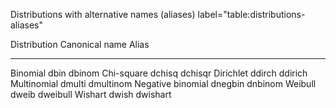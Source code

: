 Distributions with alternative names (aliases)
label="table:distributions-aliases"

  Distribution        Canonical name   Alias
  ------------------- ---------------- -----------
  Binomial            dbin             dbinom
  Chi-square          dchisq           dchisqr
  Dirichlet           ddirch           ddirich
  Multinomial         dmulti           dmultinom
  Negative binomial   dnegbin          dnbinom
  Weibull             dweib            dweibull
  Wishart             dwish            dwishart

